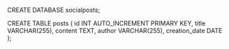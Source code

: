 CREATE DATABASE socialposts;

CREATE TABLE posts (
    id INT AUTO_INCREMENT PRIMARY KEY,
    title VARCHAR(255),
    content TEXT,
    author VARCHAR(255),
    creation_date DATE
);
